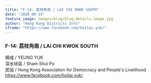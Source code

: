```yaml
---
title: "F-14: 荔枝角南 / LAI CHI KWOK SOUTH"
date: "2020-08-15"
feature_image: images/blog/blog-details-image.jpg
author: "Hong Kong Districts Info"
iframe: "https://www.facebook.com/hoilai.yuk/"
---
```


### F-14: 荔枝角南 / LAI CHI KWOK SOUTH  
楊彧 / YEUNG YUK  
深水埗區 / Sham Shui Po  
民協 / Hong Kong Association for Democracy and People's Livelihood  
https://www.facebook.com/hoilai.yuk/
